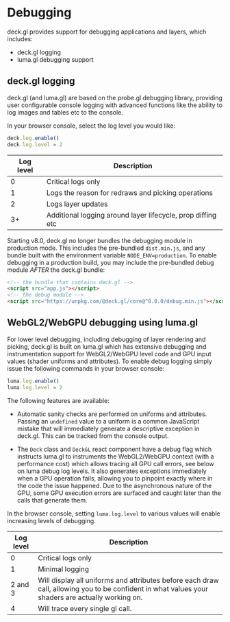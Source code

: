# Debugging

deck.gl provides support for debugging applications and layers, which includes:

* deck.gl logging
* luma.gl debugging support


## deck.gl logging

deck.gl (and luma.gl) are based on the probe.gl debugging library, providing user configurable console logging with advanced functions like the ability to log images and tables etc to the console.

In your browser console, select the log level you would like:

```js
deck.log.enable()
deck.log.level = 2
```

| Log level | Description |
| ---       | --- |
| 0         | Critical logs only |
| 1         | Logs the reason for redraws and picking operations |
| 2         | Logs layer updates |
| 3+        | Additional logging around layer lifecycle, prop diffing etc |

Starting v8.0, deck.gl no longer bundles the debugging module in production mode. This includes the pre-bundled `dist.min.js`, and any bundle built with the environment variable `NODE_ENV=production`. To enable debugging in a production build, you may include the pre-bundled debug module *AFTER* the deck.gl bundle:

```html
<!-- the bundle that contains deck.gl -->
<script src="app.js"></script>
<!-- the debug module -->
<script src="https://unpkg.com/@deck.gl/core@^8.0.0/debug.min.js"></script>
```

## WebGL2/WebGPU debugging using luma.gl

For lower level debugging, including debugging of layer rendering and picking, deck.gl is built on luma.gl which has extensive debugging and instrumentation support for WebGL2/WebGPU level code and GPU input values (shader uniforms and attributes). To enable debug logging simply issue the following commands in your browser console:

```js
luma.log.enable()
luma.log.level = 2
```

The following features are available:

* Automatic sanity checks are performed on uniforms and attributes. Passing an `undefined` value to a uniform is a common JavaScript mistake that will immediately generate a descriptive exception in deck.gl. This can be tracked from the console output.

* The `Deck` class and `DeckGL` react component have a debug flag which instructs luma.gl to instruments the WebGL2/WebGPU context (with a performance cost) which allows tracing all GPU call errors, see below on luma debug log levels. It also generates exceptions immediately when a GPU operation fails, allowing you to pinpoint exactly where in the code the issue happened. Due to the asynchronous nature of the GPU, some GPU execution errors are surfaced and caught later than the calls that generate them.

In the browser console, setting `luma.log.level` to various values will enable increasing levels of debugging.

| Log level | Description |
| ---       | --- |
| 0         | Critical logs only |
| 1         | Minimal logging    |
| 2 and 3   | Will display all uniforms and attributes before each draw call, allowing you to be confident in what values your shaders are actually working on. |
| 4         | Will trace every single gl call.
